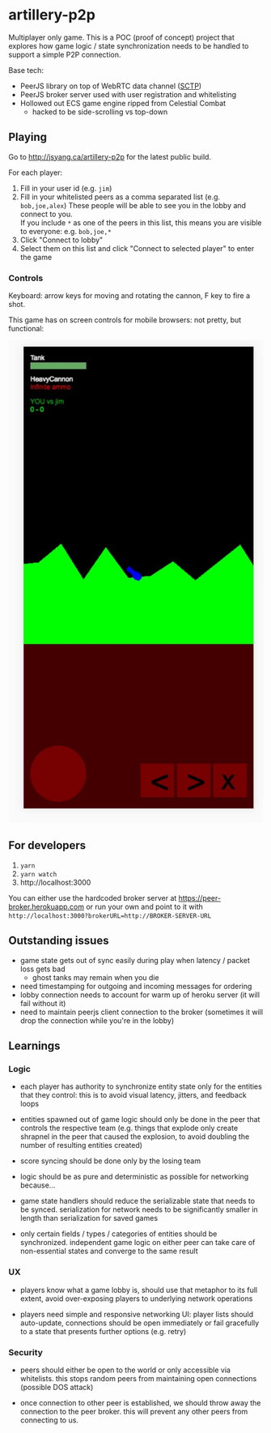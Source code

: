 # artillery-p2p

Multiplayer only game. This is a POC (proof of concept) project that explores how
game logic / state synchronization needs to be handled to support a simple P2P connection.

Base tech:
- PeerJS library on top of WebRTC data channel ([SCTP](https://www.ibm.com/support/knowledgecenter/en/ssw_aix_72/com.ibm.aix.networkcomm/sctp_intro.htm))
- PeerJS broker server used with user registration and whitelisting
- Hollowed out ECS game engine ripped from Celestial Combat
    - hacked to be side-scrolling vs top-down 
 
## Playing

Go to http://jsyang.ca/artillery-p2p for the latest public build.

For each player:
1. Fill in your user id (e.g. `jim`)
1. Fill in your whitelisted peers as a comma separated list 
(e.g. `bob,joe,alex`) These people will be able to see you in the lobby and
connect to you.   
If you include `*` as one of the peers in this list, this means you are visible to everyone:
e.g. `bob,joe,*`
1. Click "Connect to lobby"
1. Select them on this list and click "Connect to selected player" to enter the game

### Controls

Keyboard: arrow keys for moving and rotating the cannon, F key to fire a shot.

This game has on screen controls for mobile browsers: not pretty, but functional:

![mobile view](mobile.jpg)

## For developers

1. `yarn`
2. `yarn watch`
3. http://localhost:3000

You can either use the hardcoded broker server at https://peer-broker.herokuapp.com
or run your own and point to it with `http://localhost:3000?brokerURL=http://BROKER-SERVER-URL`

## Outstanding issues

- game state gets out of sync easily during play when latency / packet loss gets bad
  - ghost tanks may remain when you die
- need timestamping for outgoing and incoming messages for ordering
- lobby connection needs to account for warm up of heroku server (it will fail without it)
- need to maintain peerjs client connection to the broker (sometimes it will drop the connection while you're in the lobby)

## Learnings

### Logic
 
- each player has authority to synchronize entity state only for the entities
that they control: this is to avoid visual latency, jitters, and feedback loops 

- entities spawned out of game logic should only be done in the peer that controls
the respective team (e.g. things that explode only create shrapnel in the peer that caused the
explosion, to avoid doubling the number of resulting entities created)

- score syncing should be done only by the losing team

- logic should be as pure and deterministic as possible for networking because...

- game state handlers should reduce the serializable state that needs to be synced.
serialization for network needs to be significantly smaller in length 
than serialization for saved games

- only certain fields / types / categories of entities should be synchronized. independent game logic
on either peer can take care of non-essential states and converge to the same result

### UX

- players know what a game lobby is, should use that metaphor to its full extent,
avoid over-exposing players to underlying network operations

- players need simple and responsive networking UI: player lists should auto-update, 
connections should be open immediately or fail gracefully to a state that presents 
further options (e.g. retry)  

### Security

- peers should either be open to the world or only accessible via whitelists. this stops
random peers from maintaining open connections (possible DOS attack)

- once connection to other peer is established, we should throw away the connection to the
peer broker. this will prevent any other peers from connecting to us.
